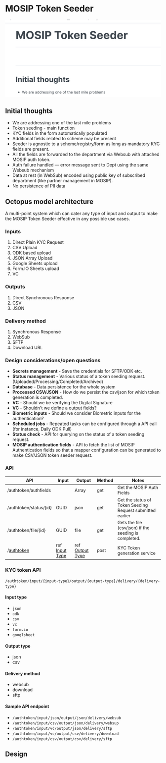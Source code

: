 # MOSIP Token Seeder

![](<.gitbook/assets/Screenshot 2022-06-27 at 11.17.41 AM.png>)

## Initial thoughts

* We are addressing one of the last mile problems
* Token seeding - main function
* KYC fields in the form automatically populated
* Additional fields related to scheme may be present
* Seeder is agnostic to a scheme/registry/form as long as mandatory KYC fields are present.
* All the fields are forwarded to the department via Websub with attached MOSIP auth token.
* Auth failure handled — error message sent to Dept using the same Websub mechanism
* Data at rest (in WebSub) encoded using public key of subscribed department (like partner management in MOSIP).
* No persistence of PII data

## Octopus model architecture

A multi-point system which can cater any type of input and output to make the MOSIP Token Seeder effective in any possible use cases.

### Inputs

1. Direct Plain KYC Request
2. CSV Upload
3. ODK based upload
4. JSON Array Upload
5. Google Sheets upload
6. Form.IO Sheets upload
7. VC

### Outputs

1. Direct Synchronous Response
2. CSV
3. JSON

### Delivery method

1. Synchronous Response
2. WebSub
3. SFTP
4. Download URL

### Design considerations/open questions

* **Secrets management** - Save the credentials for SFTP/ODK etc.
* **Status management** - Various status of a token seeding request. (Uploaded/Processing/Completed/Archived)
* **Database** - Data persistence for the whole system
* **Processed CSV/JSON** - How do we persist the csv/json for which token generation is completed.
* **VC** - Should we be verifying the Digital Signature
* **VC** - Shouldn't we define a output fields?
* **Biometric inputs** - Should we consider Biometric inputs for the authentication?
* **Scheduled jobs** - Repeated tasks can be configured through a API call (for instance, Daily ODK Pull)
* **Status check** - API for querying on the status of a token seeding request.
* **MOSIP authentication fields** - API to fetch the list of MOSIP Authentication fields so that a mapper configuration can be generated to make CSV/JSON token seeder request.   &#x20;

### API

| API                                               | Input                                              | Output                                               | Method | Notes                                                     |
| ------------------------------------------------- | -------------------------------------------------- | ---------------------------------------------------- | ------ | --------------------------------------------------------- |
| /authtoken/authfields                             |                                                    | Array                                                | get    | Get the MOSIP Auth Fields                                 |
| /authtoken/status/{id}                            | GUID                                               | json                                                 | get    | Get the status of Token Seeding Request submitted earlier |
| /authtoken/file/{id}                              | GUID                                               | file                                                 | get    | Gets the file (csv/json) if the seeding is completed.     |
| /[authtoken](mosip-token-seeder.md#kyc-token-api) | ref [Input Type](mosip-token-seeder.md#input-type) | ref [Output Type](mosip-token-seeder.md#output-type) | post   | KYC Token generation service                              |

### KYC token API&#x20;

`/authtoken/input/{input-type}/output/{output-type}/delivery/{delivery-type}`

#### Input type

* `json`
* `odk`
* `csv`
* `vc`
* `form.io`
* `googlsheet`

#### Output type <a href="#output-type" id="output-type"></a>

* json
* csv

#### Delivery method

* websub
* download
* sftp

#### Sample API endpoint

* `/authtoken/input/json/output/json/delivery/websub`
* `/authtoken/input/csv/output/json/delivery/websup`
* `/authtoken/input/vc/output/json/delivery/sftp`
* `/authtoken/input/vc/output/csv/delivery/download`
* `/authtoken/input/csv/output/csv/delivery/sftp`



## Design
